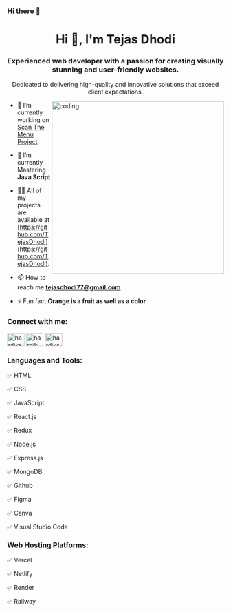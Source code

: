 ### Hi there 👋
<h1 align="center">Hi 👋, I'm Tejas Dhodi</h1>
<h3 align="center">Experienced web developer with a passion for creating visually stunning and user-friendly websites.</h3>
<p align="center">Dedicated to delivering high-quality and innovative solutions that exceed client expectations.</p>

<img align="right" alt="coding" width="400" src="https://tse4.mm.bing.net/th?id=OIP.Q47FoFyeE0ZNIDFxygJriAAAAA&pid=Api&P=0&h=220" /> </p>

- 🔭 I’m currently working on [Scan The Menu Project](https://scan-the-menu-model-1.vercel.app/)

- 🌱 I’m currently Mastering **Java Script**

- 👨‍💻 All of my projects are available at [https://github.com/TejasDhodi](https://github.com/TejasDhodi).

- 📫 How to reach me **tejasdhodi77@gmail.com**

- ⚡ Fun fact **Orange is a fruit as well as a color**

<h3 align="left">Connect with me:</h3>
<p align="left">
<a href="https://twitter.com/dhodi_tejas" target="blank"><img align="center" src="https://raw.githubusercontent.com/rahuldkjain/github-profile-readme-generator/master/src/images/icons/Social/twitter.svg" alt="hardiksankhe" height="30" width="40" /></a>
<a href="https://www.linkedin.com/in/tejasdhodi/" target="blank"><img align="center" src="https://raw.githubusercontent.com/rahuldkjain/github-profile-readme-generator/master/src/images/icons/Social/linked-in-alt.svg" alt="hardik sankhe" height="30" width="40" /></a>
<a href="https://www.instagram.com/dhoditejas/" target="blank"><img align="center" src="https://raw.githubusercontent.com/rahuldkjain/github-profile-readme-generator/master/src/images/icons/Social/instagram.svg" alt="hardiksankhe" height="30" width="40" /></a>
</p>

<h3 align="left">Languages and Tools:</h3>
<p>✅ HTML</p>
<p>✅ CSS</p>
<p>✅ JavaScript</p>
<p>✅ React.js</p>
<p>✅ Redux</p>
<p>✅ Node.js</p>
<p>✅ Express.js</p>
<p>✅ MongoDB</p>
<p>✅ Github</p>
<p>✅ Figma</p>
<p>✅ Canva</p>
<p>✅ Visual Studio Code</p>

<h3 align="left">Web Hosting Platforms:</h3>
<p>✅ Vercel</p>
<p>✅ Netlify</p>
<p>✅ Render</p>
<p>✅ Railway</p>
